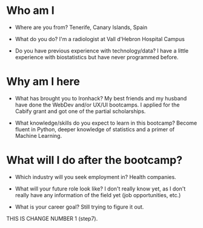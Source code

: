 # Who am I

* Where are you from?
Tenerife, Canary Islands, Spain

* What do you do?
I'm a radiologist at Vall d'Hebron Hospital Campus

* Do you have previous experience with technology/data?
I have a little experience with biostatistics but have never programmed before.

# Why am I here

* What has brought you to Ironhack?
My best friends and my husband have done the WebDev and/or UX/UI bootcamps. I applied for the Cabify grant and got one of the partial scholarships.

* What knowledge/skills do you expect to learn in this bootcamp?
Become fluent in Python, deeper knowledge of statistics and a primer of Machine Learning.

# What will I do after the bootcamp?

* Which industry will you seek employment in?
Health companies. 

* What will your future role look like?
I don't really know yet, as I don't really have any information of the field yet (job opportunities, etc.)

* What is your career goal?
Still trying to figure it out.

THIS IS CHANGE NUMBER 1 (step7).
